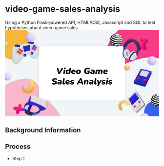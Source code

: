 # video-game-sales-analysis
Using a Python Flask-powered API, HTML/CSS, Javascript and SQL to test hypotheses about video game sales
<img src="https://github.com/mshawn12/video-game-sales-analysis/blob/main/images/video-game-header.png?raw=true">

## Background Information

## Process
- Step 1

